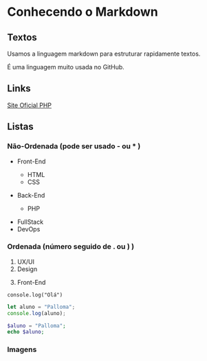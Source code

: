 # Conhecendo o Markdown

## Textos
Usamos a linguagem markdown para estruturar rapidamente textos.

É uma linguagem muito usada no GitHub.

## Links
[Site Oficial PHP](http://php.net)

## Listas

### Não-Ordenada (pode ser usado - ou * )
- Front-End
    - HTML
    - CSS

- Back-End
    - PHP

* FullStack
* DevOps

### Ordenada (número seguido de . ou ) )
1. UX/UI
2. Design
3) Front-End

`console.log("Olá")`

```javascript
let aluno = "Palloma";
console.log(aluno);
```
```php
$aluno = "Palloma";
echo $aluno;
```


### Imagens


